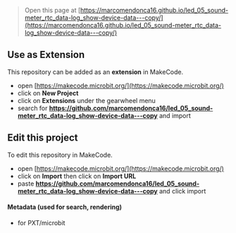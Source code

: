 
> Open this page at [https://marcomendonca16.github.io/led_05_sound-meter_rtc_data-log_show-device-data---copy/](https://marcomendonca16.github.io/led_05_sound-meter_rtc_data-log_show-device-data---copy/)

## Use as Extension

This repository can be added as an **extension** in MakeCode.

* open [https://makecode.microbit.org/](https://makecode.microbit.org/)
* click on **New Project**
* click on **Extensions** under the gearwheel menu
* search for **https://github.com/marcomendonca16/led_05_sound-meter_rtc_data-log_show-device-data---copy** and import

## Edit this project

To edit this repository in MakeCode.

* open [https://makecode.microbit.org/](https://makecode.microbit.org/)
* click on **Import** then click on **Import URL**
* paste **https://github.com/marcomendonca16/led_05_sound-meter_rtc_data-log_show-device-data---copy** and click import

#### Metadata (used for search, rendering)

* for PXT/microbit
<script src="https://makecode.com/gh-pages-embed.js"></script><script>makeCodeRender("{{ site.makecode.home_url }}", "{{ site.github.owner_name }}/{{ site.github.repository_name }}");</script>
